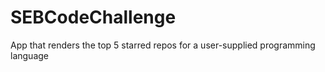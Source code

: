 # SEBCodeChallenge
App that renders the top 5 starred repos for a user-supplied programming language
